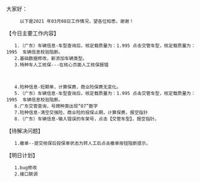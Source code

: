 大家好：

         以下是2021 年03月08日工作情况，望各位知悉，谢谢！
		 
		 
		 
【今日主要工作内容】

       1.（广东）车辆信息-车型查询后，核定载质量为：1.995 点击交管车型，核定载质量为：1995  车辆信息校验阻断。
       2.基础数据修改，新添加车辆类型。
       3.特种车人工核保---在核心页面人工核保报错
	   
	   
	   
	   4.险种信息-短期单，计算保费，商业险保费无变化。
	   5.（广东）车辆信息-车型查询后，核定载质量为：1.995 点击交管车型，核定载质量为：1995  车辆信息校验阻断。
	   6.广东交管查询，号牌种类出现“07”数字
	   7.险种信息-清空交强险、商业险的投保止期，计算保费，报空指针
	   8.（广东）车辆信息-输入错误的车架号，点击【交管车型】，报空指针。


【待解决问题】

       1.撤单--提交核保后投保单状态为转人工后点击撤单按钮阻断提示。

   

【明日计划】

       1.bug修改
	   2.接口联调

 